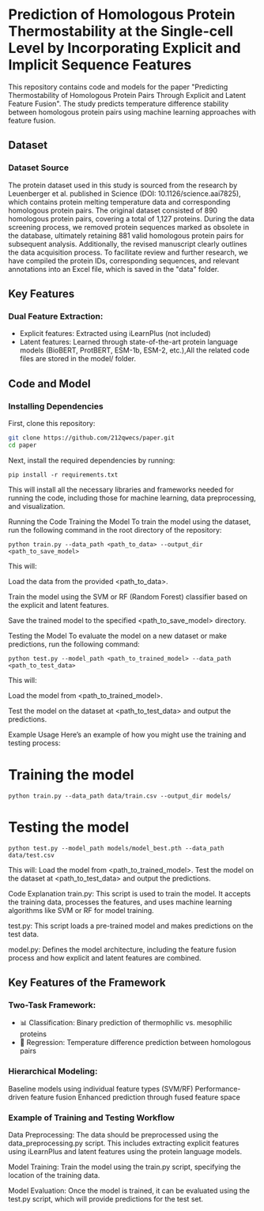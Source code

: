 # Prediction of Homologous Protein Thermostability at the Single-cell Level by Incorporating Explicit and Implicit Sequence Features
This repository contains code and models for the paper "Predicting Thermostability of Homologous Protein Pairs Through Explicit and Latent Feature Fusion". The study predicts temperature difference stability between homologous protein pairs using machine learning approaches with feature fusion.
## Dataset

### Dataset Source
The protein dataset used in this study is sourced from the research by Leuenberger et al. published in Science (DOI: 10.1126/science.aai7825), which contains protein melting temperature data and corresponding homologous protein pairs. The original dataset consisted of 890 homologous protein pairs, covering a total of 1,127 proteins. During the data screening process, we removed protein sequences marked as obsolete in the database, ultimately retaining 881 valid homologous protein pairs for subsequent analysis. Additionally, the revised manuscript clearly outlines the data acquisition process. To facilitate review and further research, we have compiled the protein IDs, corresponding sequences, and relevant annotations into an Excel file, which is saved in the "data" folder.
## Key Features

### ​Dual Feature Extraction:
- Explicit features: Extracted using iLearnPlus (not included)
- Latent features: Learned through state-of-the-art protein language models (BioBERT, ProtBERT, ESM-1b, ESM-2, etc.),All the related code files are stored in the model/ folder.

## Code and Model

### Installing Dependencies

First, clone this repository:

```bash
git clone https://github.com/212qwecs/paper.git
cd paper
```

Next, install the required dependencies by running:
```
pip install -r requirements.txt
```
This will install all the necessary libraries and frameworks needed for running the code, including those for machine learning, data preprocessing, and visualization.

Running the Code
Training the Model
To train the model using the dataset, run the following command in the root directory of the repository:
```
python train.py --data_path <path_to_data> --output_dir <path_to_save_model>
```
This will:

Load the data from the provided <path_to_data>.

Train the model using the SVM or RF (Random Forest) classifier based on the explicit and latent features.

Save the trained model to the specified <path_to_save_model> directory.

Testing the Model
To evaluate the model on a new dataset or make predictions, run the following command:
```
python test.py --model_path <path_to_trained_model> --data_path <path_to_test_data>
```
This will:

Load the model from <path_to_trained_model>.

Test the model on the dataset at <path_to_test_data> and output the predictions.

Example Usage
Here’s an example of how you might use the training and testing process:
# Training the model
```
python train.py --data_path data/train.csv --output_dir models/
```
# Testing the model
```
python test.py --model_path models/model_best.pth --data_path data/test.csv
```
This will:
Load the model from <path_to_trained_model>.
Test the model on the dataset at <path_to_test_data> and output the predictions.

Code Explanation
train.py: This script is used to train the model. It accepts the training data, processes the features, and uses machine learning algorithms like SVM or RF for model training.

test.py: This script loads a pre-trained model and makes predictions on the test data.

model.py: Defines the model architecture, including the feature fusion process and how explicit and latent features are combined.

## Key Features of the Framework
### ​Two-Task Framework:
- 📊 Classification: Binary prediction of thermophilic vs. mesophilic proteins
- 🔢 Regression: Temperature difference prediction between homologous pairs

### ​Hierarchical Modeling:
Baseline models using individual feature types (SVM/RF)
Performance-driven feature fusion
Enhanced prediction through fused feature space

### Example of Training and Testing Workflow
Data Preprocessing: The data should be preprocessed using the data_preprocessing.py script. This includes extracting explicit features using iLearnPlus and latent features using the protein language models.

Model Training: Train the model using the train.py script, specifying the location of the training data.

Model Evaluation: Once the model is trained, it can be evaluated using the test.py script, which will provide predictions for the test set.
